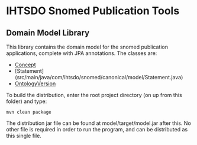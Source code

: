 IHTSDO Snomed Publication Tools
===============================

Domain Model Library
--------------------

This library contains the domain model for the snomed publication applications, complete with JPA annotations. The classes are:
- [Concept](src/main/java/com/ihtsdo/snomed/canonical/model/Concept.java)
- [Statement] (src/main/java/com/ihtsdo/snomed/canonical/model/Statement.java)
- [OntologyVersion](src/main/java/com/ihtsdo/snomed/canonical/model/OntologyVersion.java)

To build the distribution, enter the root project directory (on up from this folder) and type:

    mvn clean package

The distribution jar file can be found at model/target/model.jar after this. No other file is required in order to run the program, and can be distributed as this single file.

